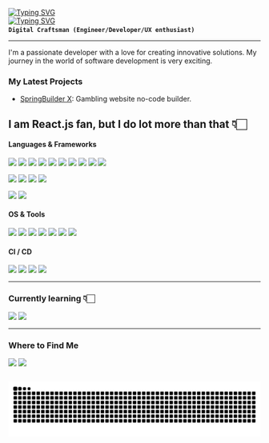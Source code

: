 [![Typing SVG](https://readme-typing-svg.demolab.com?font=Fira+Code&duration=1&pause=1000&color=22759A&width=435&lines=Hello%2C+I+am+Tigran)](https://git.io/typing-svg)  
[![Typing SVG](https://readme-typing-svg.demolab.com?font=Fira+Code&duration=2000&pause=1000&color=22759A&width=435&lines=Front-end+Software+Engineer;3+years+of+coding+experience)](https://git.io/typing-svg)  
**`Digital Craftsman (Engineer/Developer/UX enthusiast)`**

---

I'm a passionate developer with a love for creating innovative solutions. My journey in the world of software development is very exciting.

### My Latest Projects

- [SpringBuilder X](https://www.betconstruct.com/springbuilderx): Gambling website no-code builder.

## I am React.js fan, but I do lot more than that 👇🏻

#### Languages & Frameworks

<p>
    <img src="https://img.shields.io/badge/React-20232A?style=for-the-badge&logo=react&logoColor=61DAFB" height=28 />
    <img src="https://img.shields.io/badge/next.js-000000?style=for-the-badge&logo=nextdotjs&logoColor=white" height=28 />
    <img src="https://img.shields.io/badge/TypeScript-007ACC?style=for-the-badge&logo=typescript&logoColor=white" height=28 />
    <img src="https://img.shields.io/badge/JavaScript-F7DF1E?style=for-the-badge&logo=javascript&logoColor=062e6f" height=28 />
    <img src="https://img.shields.io/badge/-React%20Query-FF4154?style=for-the-badge&logo=react%20query&logoColor=white" height=28 />
    <img src="https://img.shields.io/badge/Redux-593D88?style=for-the-badge&logo=redux&logoColor=white" height=28 />
    <img src="https://img.shields.io/badge/React_Router-CA4245?style=for-the-badge&logo=react-router&logoColor=white" height=28 />
    <img src="https://img.shields.io/badge/rxjs-%23B7178C.svg?style=for-the-badge&logo=reactivex&logoColor=white" height=28 />
    <img src="https://img.shields.io/badge/styled--components-DB7093?style=for-the-badge&logo=styled-components&logoColor=white" height=28 />
    <img src="https://img.shields.io/badge/less-2B4C80?style=for-the-badge&logo=less&logoColor=white" height=28 />
</p>
<p>
    <img src="https://img.shields.io/badge/yarn-%232C8EBB.svg?style=for-the-badge&logo=yarn&logoColor=white" height=28 />
    <img src="https://img.shields.io/badge/NPM-%23CB3837.svg?style=for-the-badge&logo=npm&logoColor=white" height=28 />
    <img src="https://img.shields.io/badge/Jest-323330?style=for-the-badge&logo=Jest&logoColor=white" height=28 />
    <img src="https://img.shields.io/badge/-TestingLibrary-%23E33332?style=for-the-badge&logo=testing-library&logoColor=white" height=28 />
</p>
<p>
    <img src="https://img.shields.io/badge/Python-3776AB?style=for-the-badge&logo=python&logoColor=ffef00" height=28 />
    <img src="https://img.shields.io/badge/C%2B%2B-00599C?style=for-the-badge&logo=c%2B%2B&logoColor=white" height=28 />
</p>

#### OS & Tools

<p>
    <img src="https://img.shields.io/badge/jira-%230A0FFF.svg?style=for-the-badge&logo=jira&logoColor=white" height=28 />
    <img src="https://img.shields.io/badge/Slack-4A154B?style=for-the-badge&logo=slack&logoColor=white" height=28 />
    <img src="https://img.shields.io/badge/IntelliJIDEA-000000.svg?style=for-the-badge&logo=intellij-idea&logoColor=white" height=28 />
    <img src="https://img.shields.io/badge/Shell_Script-121011?style=for-the-badge&logo=gnu-bash&logoColor=white" height=28 />
    <img src="https://img.shields.io/badge/Linux-FCC624?style=for-the-badge&logo=linux&logoColor=black" height=28 />
    <img src="https://img.shields.io/badge/Ubuntu-E95420?style=for-the-badge&logo=ubuntu&logoColor=white" height=28 />
    <img src="https://img.shields.io/badge/Kali-268BEE?style=for-the-badge&logo=kalilinux&logoColor=white" height=28 />
</p>

#### CI / CD

<p>
    <img src="https://img.shields.io/badge/git-%23F05033.svg?style=for-the-badge&logo=git&logoColor=white" height=28 />
    <img src="https://img.shields.io/badge/github-%23121011.svg?style=for-the-badge&logo=github&logoColor=white" height=28 />
    <img src="https://img.shields.io/badge/github%20actions-%232671E5.svg?style=for-the-badge&logo=githubactions&logoColor=white" height=28 />
    <img src="https://img.shields.io/badge/Vercel-000000?style=for-the-badge&logo=vercel&logoColor=white" height=28 />
</p>

---

### Currently learning 👇🏻

<p>
    <img src="https://img.shields.io/badge/vite-%23646CFF.svg?style=for-the-badge&logo=vite&logoColor=white" height=28 />
    <img src="https://img.shields.io/badge/Tailwind_CSS-38B2AC?style=for-the-badge&logo=tailwind-css&logoColor=white" height=28 />
</p>

---

### Where to Find Me

<p>
    <a href="https://www.linkedin.com/in/mirumian" style="display: inline-flex">
        <img src="https://img.shields.io/badge/LinkedIn-0077B5?style=for-the-badge&logo=linkedin&logoColor=white" height=30 />
    </a>
    <a href="mailto:tikmirumian@gmail.com" target="_blank" style="display: inline-flex">
        <img src="https://img.shields.io/badge/Gmail-D14836?style=for-the-badge&logo=gmail&logoColor=white" height=30 />
    </a>
</p>


<picture>
    <source media="(prefers-color-scheme: dark)" srcset="https://raw.githubusercontent.com/tikmirumian/tikmirumian/output/github-contribution-grid-snake-dark.svg?v=3" />
    <source media="(prefers-color-scheme: light)" srcset="https://raw.githubusercontent.com//tikmirumian/tikmirumian/output/github-contribution-grid-snake.svg?v=3" />
    <img alt="github-snake" src="https://raw.githubusercontent.com/tikmirumian/tikmirumian/output/github-contribution-grid-snake.svg?v=1" />
</picture>
